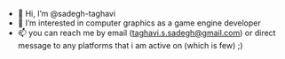 - 👋 Hi, I’m @sadegh-taghavi
- 👀 I’m interested in computer graphics as a game engine developer
- 📫 you can reach me by email (taghavi.s.sadegh@gmail.com) or direct message to any platforms that i am active on (which is few) ;)

<!---
sadegh-taghavi/sadegh-taghavi is a ✨ special ✨ repository because its `README.md` (this file) appears on your GitHub profile.
You can click the Preview link to take a look at your changes.
--->
